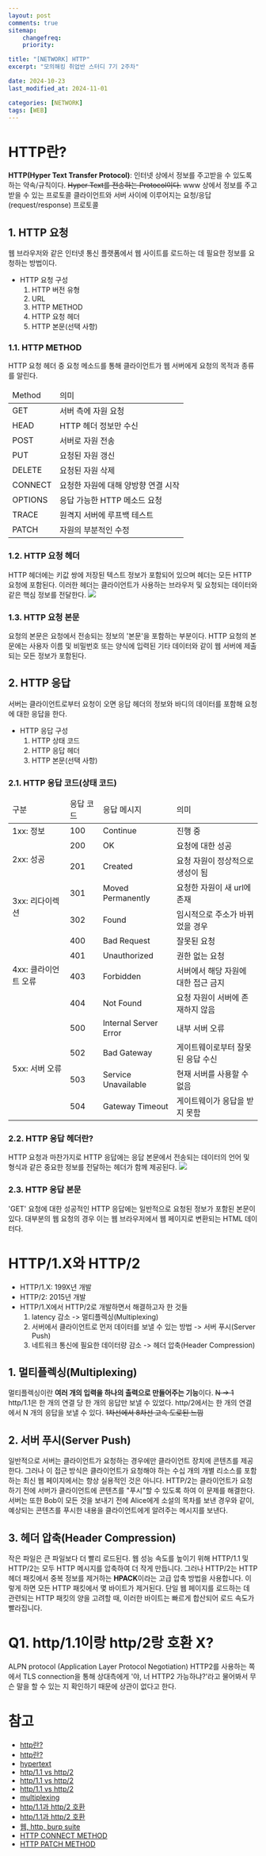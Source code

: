 ```yaml
---
layout: post
comments: true
sitemap:
    changefreq:
    priority:

title: "[NETWORK] HTTP"
excerpt: "모의해킹 취업반 스터디 7기 2주차"

date: 2024-10-23
last_modified_at: 2024-11-01

categories: [NETWORK]
tags: [WEB]
---
```


# HTTP란?
**HTTP(Hyper Text Transfer Protocol)**: 인터넷 상에서 정보를 주고받을 수 있도록 하는 약속/규칙이다.
~~Hyper Text를 전송하는 Protocol이다.~~
www 상에서 정보를 주고받을 수 있는 프로토콜
클라이언트와 서버 사이에 이루어지는 요청/응답(request/response) 프로토콜

## 1. HTTP 요청
웹 브라우저와 같은 인터넷 통신 플랫폼에서 웹 사이트를 로드하는 데 필요한 정보를 요청하는 방법이다.
* HTTP 요청 구성
    1. HTTP 버전 유형
    2. URL
    3. HTTP METHOD
    4. HTTP 요청 헤더
    5. HTTP 본문(선택 사항)

### 1.1. HTTP METHOD
HTTP 요청 헤더 중 요청 메소드를 통해 클라이언트가 웹 서버에게 요청의 목적과 종류를 알린다.

<table>
    <thead>
        <tr>
            <td>Method</td>
            <td>의미</td>
        </tr>
    </thead>
    <tbody>
        <tr>
            <td>GET</td>
            <td>서버 측에 자원 요청</td>
        </tr>
        <tr>
            <td>HEAD</td>
            <td>HTTP 헤더 정보만 수신</td>
        </tr>
        <tr>
            <td>POST</td>
            <td>서버로 자원 전송</td>
        </tr>
        <tr>
            <td>PUT</td>
            <td>요청된 자원 갱신</td>
        </tr>
        <tr>
            <td>DELETE</td>
            <td>요청된 자원 삭제</td>
        </tr>
        <tr>
            <td>CONNECT</td>
            <td>요청한 자원에 대해 양방향 연결 시작</td>
        </tr>
        <tr>
            <td>OPTIONS</td>
            <td>응답 가능한 HTTP 메소드 요청</td>
        </tr>
        <tr>
            <td>TRACE</td>
            <td>원격지 서버에 루프백 테스트</td>
        </tr>
        <tr>
            <td>PATCH</td>
            <td>자원의 부분적인 수정</td>
        </tr>
    </tbody>
</table>

### 1.2. HTTP 요청 헤더
HTTP 헤더에는 키값 쌍에 저장된 텍스트 정보가 포함되어 있으며 헤더는 모든 HTTP 요청에 포함된다. 이러한 헤더는 클라이언트가 사용하는 브라우저 및 요청되는 데이터와 같은 핵심 정보를 전달한다.
<img src = "https://cdn.jsdelivr.net/gh/aliquis-facio/aliquis-facio.github.io@master/_image/2024-11-14-1.jpg?raw=true">

### 1.3. HTTP 요청 본문
요청의 본문은 요청에서 전송되는 정보의 '본문'을 포함하는 부분이다. HTTP 요청의 본문에는 사용자 이름 및 비밀번호 또는 양식에 입력된 기타 데이터와 같이 웹 서버에 제출되는 모든 정보가 포함된다.

## 2. HTTP 응답
서버는 클라이언트로부터 요청이 오면 응답 헤더의 정보와 바디의 데이터를 포함해 요청에 대한 응답을 한다.
* HTTP 응답 구성
    1. HTTP 상태 코드
    2. HTTP 응답 헤더
    3. HTTP 본문(선택 사항)

### 2.1. HTTP 응답 코드(상태 코드)
<table>
    <thead>
        <tr>
            <td>구분</td>
            <td>응답 코드</td>
            <td>응답 메시지</td>
            <td>의미</td>
        </tr>
    </thead>
    <tbody>
        <tr>
            <td>1xx: 정보</td>
            <td>100</td>
            <td>Continue</td>
            <td>진행 중</td>
        </tr>
        <tr>
            <td rowspan = "2">2xx: 성공</td>
            <td>200</td>
            <td>OK</td>
            <td>요청에 대한 성공</td>
        </tr>
        <tr>
            <!-- <td></td> -->
            <td>201</td>
            <td>Created</td>
            <td>요청 자원이 정상적으로 생성이 됨</td>
        </tr>
        <tr>
            <td rowspan = "2">3xx: 리다이렉션</td>
            <td>301</td>
            <td>Moved Permanently</td>
            <td>요청한 자원이 새 url에 존재</td>
        </tr>
        <tr>
            <!-- <td></td> -->
            <td>302</td>
            <td>Found</td>
            <td>임시적으로 주소가 바뀌었을 경우</td>
        </tr>
        <tr>
            <td rowspan = "4">4xx: 클라이언트 오류</td>
            <td>400</td>
            <td>Bad Request</td>
            <td>잘못된 요청</td>
        </tr>
        <tr>
            <!-- <td></td> -->
            <td>401</td>
            <td>Unauthorized</td>
            <td>권한 없는 요청</td>
        </tr>
        <tr>
            <!-- <td></td> -->
            <td>403</td>
            <td>Forbidden</td>
            <td>서버에서 해당 자원에 대한 접근 금지</td>
        </tr>
        <tr>
            <!-- <td></td> -->
            <td>404</td>
            <td>Not Found</td>
            <td>요청 자원이 서버에 존재하지 않음</td>
        </tr>
        <tr>
            <td rowspan = "4">5xx: 서버 오류</td>
            <td>500</td>
            <td>Internal Server Error</td>
            <td>내부 서버 오류</td>
        </tr>
        <tr>
            <!-- <td></td> -->
            <td>502</td>
            <td>Bad Gateway</td>
            <td>게이트웨이로부터 잘못된 응답 수신</td>
        </tr>
        <tr>
            <!-- <td></td> -->
            <td>503</td>
            <td>Service Unavailable</td>
            <td>현재 서버를 사용할 수 없음</td>
        </tr>
        <tr>
            <!-- <td></td> -->
            <td>504</td>
            <td>Gateway Timeout</td>
            <td>게이트웨이가 응답을 받지 못함</td>
        </tr>
    </tbody>
</table>

### 2.2. HTTP 응답 헤더란?
HTTP 요청과 마찬가지로 HTTP 응답에는 응답 본문에서 전송되는 데이터의 언어 및 형식과 같은 중요한 정보를 전달하는 헤더가 함께 제공된다.
<img src = "https://cdn.jsdelivr.net/gh/aliquis-facio/aliquis-facio.github.io@master/_image/2024-11-14-2.jpg?raw=true">

### 2.3. HTTP 응답 본문
'GET' 요청에 대한 성공적인 HTTP 응답에는 일반적으로 요청된 정보가 포함된 본문이 있다. 대부분의 웹 요청의 경우 이는 웹 브라우저에서 웹 페이지로 변환되는 HTML 데이터다.

# HTTP/1.X와 HTTP/2
* HTTP/1.X: 199X년 개발
* HTTP/2: 2015년 개발
* HTTP/1.X에서 HTTP/2로 개발하면서 해결하고자 한 것들
    1. latency 감소 -> 멀티플렉싱(Multiplexing)
    2. 서버에서 클라이언트로 먼저 데이터를 보낼 수 있는 방법 -> 서버 푸시(Server Push)
    3. 네트워크 통신에 필요한 데이터량 감소 -> 헤더 압축(Header Compression)

## 1. 멀티플렉싱(Multiplexing)
멀티플렉싱이란 **여러 개의 입력을 하나의 출력으로 만들어주는 기능**이다.
~~N -> 1~~
http/1.1은 한 개의 연결 당 한 개의 응답만 보낼 수 있었다.
http/2에서는  한 개의 연결에서 N 개의 응답을 보낼 수 있다.
~~1차선에서 8차선 고속 도로된 느낌~~
 
## 2. 서버 푸시(Server Push)
일반적으로 서버는 클라이언트가 요청하는 경우에만 클라이언트 장치에 콘텐츠를 제공한다.
그러나 이 접근 방식은 클라이언트가 요청해야 하는 수십 개의 개별 리소스를 포함하는 최신 웹 페이지에서는 항상 실용적인 것은 아니다.
HTTP/2는 클라이언트가 요청하기 전에 서버가 클라이언트에 콘텐츠를 "푸시"할 수 있도록 하여 이 문제를 해결한다.
서버는 또한 Bob이 모든 것을 보내기 전에 Alice에게 소설의 목차를 보낸 경우와 같이, 예상되는 콘텐츠를 푸시한 내용을 클라이언트에게 알려주는 메시지를 보낸다.

## 3. 헤더 압축(Header Compression)
작은 파일은 큰 파일보다 더 빨리 로드된다.
웹 성능 속도를 높이기 위해 HTTP/1.1 및 HTTP/2는 모두 HTTP 메시지를 압축하여 더 작게 만듭니다.
그러나 HTTP/2는 HTTP 헤더 패킷에서 중복 정보를 제거하는 **HPACK**이라는 고급 압축 방법을 사용합니다.
이렇게 하면 모든 HTTP 패킷에서 몇 바이트가 제거된다.
단일 웹 페이지를 로드하는 데 관련되는 HTTP 패킷의 양을 고려할 때, 이러한 바이트는 빠르게 합산되어 로드 속도가 빨라집니다.

# Q1. http/1.1이랑 http/2랑 호환 X?
ALPN protocol (Application Layer Protocol Negotiation)
HTTP2를 사용하는 쪽에서 TLS connection을 통해 상대측에게 '야, 너 HTTP2 가능하냐?'라고 물어봐서 무슨 말을 할 수 있는 지 확인하기 때문에 상관이 없다고 한다. 


# 참고
* [http란?](https://www.cloudflare.com/ko-kr/learning/ddos/glossary/hypertext-transfer-protocol-http/)
* [http란?](https://ko.wikipedia.org/wiki/HTTP)
* [hypertext](https://ko.wikipedia.org/wiki/%ED%95%98%EC%9D%B4%ED%8D%BC%ED%85%8D%EC%8A%A4%ED%8A%B8)
* [http/1.1 vs http/2](https://www.cloudflare.com/ko-kr/learning/performance/http2-vs-http1.1/)
* [http/1.1 vs http/2](https://blog.bespinglobal.com/post/http1-1-http2/)
* [http/1.1 vs http/2](https://seo-tory.tistory.com/82)
* [multiplexing](https://12bme.tistory.com/741)
* [http/1.1과 http/2 호환](https://stackoverflow.com/questions/36500050/what-if-an-http-1-1-client-talk-to-an-http-2-only-server-and-what-if-an-http-2-c)
* [http/1.1과 http/2 호환](https://stackoverflow.com/questions/63856886/if-a-browser-is-http1-x-compatible-is-it-also-http2-compatable)
* [웹, http, burp suite](https://fis.kr//ko/major_biz/cyber_safety_oper/attack_info/security_news?articleSeq=2504)
* [HTTP CONNECT METHOD](https://developer.mozilla.org/ko/docs/Web/HTTP/Methods/CONNECT)
* [HTTP PATCH METHOD](https://developer.mozilla.org/ko/docs/Web/HTTP/Methods/PATCH)
